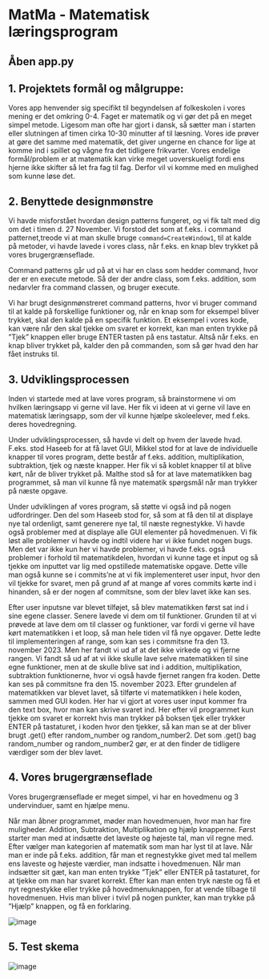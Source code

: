 # MatMa - Matematisk læringsprogram 

## Åben app.py

## 1. Projektets formål og målgruppe: 

Vores app henvender sig specifikt til begyndelsen af folkeskolen i vores mening er det omkring 0-4. Faget er matematik og vi gør det på en meget simpel metode. Ligesom man ofte har gjort i dansk, så sætter man i starten eller slutningen af timen cirka 10-30 minutter af til læsning. Vores ide prøver at gøre det samme med matematik, det giver ungerne en chance for lige at komme ind i spillet og vågne fra det tidligere frikvarter. Vores endelige formål/problem er at matematik kan virke meget uoverskueligt fordi ens hjerne ikke skifter så let fra fag til fag. Derfor vil vi komme med en mulighed som kunne løse det.

## 2. Benyttede designmønstre

Vi havde misforstået hvordan design patterns fungeret, og vi fik talt med dig om det i timen d. 27 November. Vi forstod det som at f.eks. i command patternet,treode vi at man skulle bruge ```command=CreateWindow1```, til at kalde på metoder, vi havde lavede i vores class, når f.eks. en knap blev trykket på vores brugergrænseflade. 

Command patterns går ud på at vi har en class som hedder command, hvor der er en execute metode. Så der der andre class, som f.eks. addition, som nedarvler fra command classen, og bruger execute. 

Vi har brugt designmønstreret command patterns, hvor vi bruger command til at kalde på forskellige funktioner og, når en knap som for eksempel bliver trykket, skal den kalde på en specifik funktion. Et eksempel i vores kode, kan være når den skal tjekke om svaret er korrekt, kan man enten trykke på ”Tjek” knappen eller bruge ENTER tasten på ens tastatur. 
Altså når f.eks. en knap bliver trykket på, kalder den på commanden, som så gør hvad den har fået instruks til.  

## 3. Udviklingsprocessen

Inden vi startede med at lave vores program, så brainstormene vi om hvilken læringsapp vi gerne vil lave. Her fik vi ideen at vi gerne vil lave en matematisk læringsapp, som der vil kunne hjælpe skoleelever, med f.eks. deres hovedregning. 

Under udviklingsprocessen, så havde vi delt op hvem der lavede hvad. F.eks. stod Haseeb for at få lavet GUI, Mikkel stod for at lave de individuelle knapper til vores program, dette består af f.eks. addition, multiplikation, subtraktion, tjek og næste knapper. Her fik vi så koblet knapper til at blive kørt, når de bliver trykket på.  Malthe stod så for at lave matematikken bag programmet, så man vil kunne få nye matematik spørgsmål når man trykker på næste opgave. 

Under udviklingen af vores program, så støtte vi også ind på nogen udfordringer. Den del som Haseeb stod for, så som at få den til at displaye nye tal ordenligt, samt generere nye tal, til næste regnestykke. Vi havde også problemer med at displaye alle GUI elementer på hovedmenuen. Vi fik løst alle problemer vi havde og indtil videre har vi ikke fundet nogen bugs. 
Men det var ikke kun her vi havde problemer, vi havde f.eks. også problemer i forhold til matematikdelen, hvordan vi kunne tage et input og så tjekke om inputtet var lig med opstillede matematiske opgave.  Dette ville man også kunne se i commits’ne at vi fik implementeret user input, hvor den vil tjekke for svaret, men på grund af at mange af vores commits kørte ind i hinanden, så er der nogen af commitsne, som der blev lavet ikke kan ses. 

Efter user inputsne var blevet tilføjet, så blev matematikken først sat ind i sine egene classer. Senere lavede vi dem om til funktioner. Grunden til at vi prøvede at lave dem om til classer og funktioner, var fordi vi gerne vil have kørt matematikken i et loop, så man hele tiden vil få nye opgaver. Dette ledte til implementeringen af range, som kan ses i commitsne fra den 13. november 2023. Men her fandt vi ud af at det ikke virkede og vi fjerne rangen. Vi fandt så ud af at vi ikke skulle lave selve matematikken til sine egne funktioner, men at de skulle blive sat ind i addition, multiplikation, subtraktion funktionerne, hvor vi også havde fjernet rangen fra koden. Dette kan ses på commitsne fra den 15. november 2023. Efter grundelen af matematikken var blevet lavet, så tilførte vi matematikken i hele koden, sammen med GUI koden. Her har vi gjort at vores user input kommer fra den text box, hvor man kan skrive svaret ind. Her efter vil programmet kun tjekke om svaret er korrekt hvis man trykker på boksen tjek eller trykker ENTER på tastaturet, i koden hvor den tjekker, så kan man se at der bliver brugt .get() efter random_number og random_number2. Det som .get() bag random_number og random_number2 gør, er at den finder de tidligere værdiger som der blev lavet.

## 4. Vores brugergrænseflade

Vores brugergrænseflade er meget simpel, vi har en hovedmenu og 3 undervinduer, samt en hjælpe menu. 

Når man åbner programmet, møder man hovedmenuen, hvor man har fire muligheder. Addition, Subtraktion, Multiplikation og hjælp knapperne. Først starter man med at indsætte det laveste og højeste tal, man vil regne med. Efter vælger man kategorien af matematik som man har lyst til at lave. Når man er inde på f.eks. addition, får man et regnestykke givet med tal mellem ens laveste og højeste værdier, man indsatte i hovedmenuen. Når man indsætter sit gæt, kan man enten trykke ”Tjek” eller ENTER på tastaturet, for at tjekke om man har svaret korrekt. Efter kan man enten tryk næste og få et nyt regnestykke eller trykke på hovedmenuknappen, for at vende tilbage til hovedmenuen. Hvis man bliver i tvivl på nogen punkter, kan man trykke på ”Hjælp” knappen, og få en forklaring. 



![image](https://github.com/Twinbo/laerings_app/assets/142223202/c72d8737-32b9-4308-9578-48fe2bea046f)

## 5. Test skema

![image](https://github.com/Twinbo/laerings_app/assets/142223202/adc3a457-f18d-44db-8db7-b793c5d97be0)
